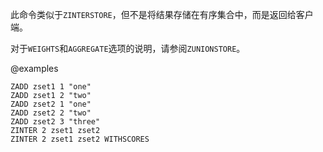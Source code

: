 此命令类似于`ZINTERSTORE`，但不是将结果存储在有序集合中，而是返回给客户端。

对于`WEIGHTS`和`AGGREGATE`选项的说明，请参阅`ZUNIONSTORE`。

@examples

```cli
ZADD zset1 1 "one"
ZADD zset1 2 "two"
ZADD zset2 1 "one"
ZADD zset2 2 "two"
ZADD zset2 3 "three"
ZINTER 2 zset1 zset2
ZINTER 2 zset1 zset2 WITHSCORES
```
